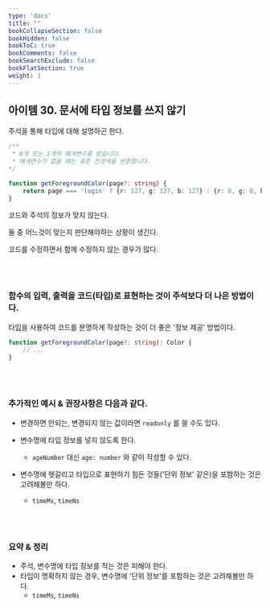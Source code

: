 ```yaml
---
type: 'docs'
title: ""
bookCollapseSection: false
bookHidden: false
bookToC: true
bookComments: false
bookSearchExclude: false
bookFlatSection: true
weight: 1
---
```


## 아이템 30. 문서에 타입 정보를 쓰지 않기

주석을 통해 타입에 대해 설명하곤 한다.

```ts
/**
 * 0개 또는 1개의 매개변수를 받습니다.
 * 매개변수가 없을 때는 표준 전경색을 반환합니다.
*/

function getForegroundColor(page?: string) {
    return page === 'login' ? {r: 127, g: 127, b: 127} : {r: 0, g: 0, b: 0};
}
```

코드와 주석의 정보가 맞지 않는다.

둘 중 어느것이 맞는지 판단해야하는 상황이 생긴다.

코드를 수정하면서 함께 수정하지 않는 경우가 많다.

<br><br>

### 함수의 입력, 출력을 코드(타입)로 표현하는 것이 주석보다 더 나은 방법이다.

타입을 사용하여 코드를 분명하게 작성하는 것이 더 좋은 '정보 제공' 방법이다.

```ts
function getForegroundColor(page?: string): Color {
    // ...
}
```

<br><br>

### 추가적인 예시 & 권장사항은 다음과 같다.

- 변경하면 안되는, 변경되지 않는 값이라면 `readonly` 를 쓸 수도 있다.

- 변수명에 타입 정보를 넣지 않도록 한다.
  - `ageNumber` 대신 `age: number` 와 같이 작성할 수 있다.

- 변수명에 헷갈리고 타입으로 표현하기 힘든 것들('단위 정보' 같은)을 포함하는 것은 고려해볼만 하다.
  - `timeMs`, `timeNs`

<br><br>

### 요약 & 정리

- 주석, 변수명에 타입 정보를 적는 것은 피해야 한다.
- 타입이 명확하지 않는 경우, 변수명에 '단위 정보'를 포함하는 것은 고려해볼만 하다.
  - `timeMs`, `timeNs`